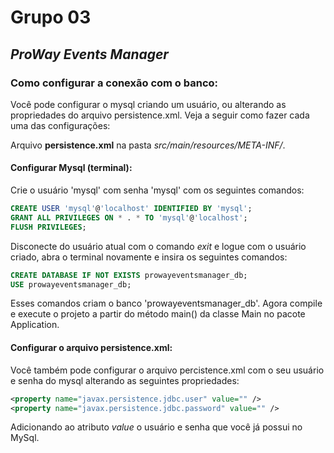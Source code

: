 # Grupo 03
## *ProWay Events Manager*

### Como configurar a conexão com o banco:
Você pode configurar o mysql criando um usuário, ou alterando as propriedades do arquivo persistence.xml. Veja a seguir como fazer cada uma das configurações:  

Arquivo **persistence.xml** na pasta *src/main/resources/META-INF/*.  

#### Configurar Mysql (terminal):
Crie o usuário 'mysql' com senha 'mysql' com os seguintes comandos:
```sql
CREATE USER 'mysql'@'localhost' IDENTIFIED BY 'mysql';
GRANT ALL PRIVILEGES ON * . * TO 'mysql'@'localhost';
FLUSH PRIVILEGES;
```

Disconecte do usuário atual com o comando *exit* e logue com o usuário criado, abra o terminal novamente e insira os seguintes comandos:
```sql
CREATE DATABASE IF NOT EXISTS prowayeventsmanager_db;
USE prowayeventsmanager_db;
```

Esses comandos criam o banco 'prowayeventsmanager_db'. Agora compile e execute o projeto a partir do método main() da classe Main no pacote Application.  

#### Configurar o arquivo persistence.xml:
Você também pode configurar o arquivo percistence.xml com o seu usuário e senha do mysql alterando as seguintes propriedades:
```xml
<property name="javax.persistence.jdbc.user" value="" />
<property name="javax.persistence.jdbc.password" value="" />
```

Adicionando ao atributo *value* o usuário e senha que você já possui no MySql.  

